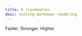 ```yaml
---
title: A frontmatter
desc: testing markdown rendering
---
```


<div className="text-center">
<Title heading={1} className="text-center">Nature Studio</Title>

<Text>Faster. Stronger. Higher.</Text>
</div>